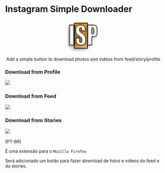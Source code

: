 # Instagram Simple Downloader  

<center>
<img src='icons/logo-48.png' height='100' style='margin: 0 auto;text-align:center'>
<p> Add a simple button to download photos and videos from feed/story/profile</p>
</center>


### Download from Profile
<img src='https://i.imgur.com/QMdUmFC.png' height='400'>

### Download from Feed
<img src='https://i.imgur.com/6qD0rT2.png' height='200'>

### Download from Stories
<img src='https://i.imgur.com/pjllbXq.png' height='300'>

[PT-BR]  

É uma extensão para o `Mozilla Firefox`  

Será adicionado um botão para fazer download de fotos e vídeos do feed e do stories.
